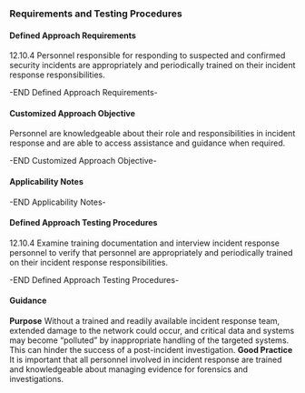 ### Requirements and Testing Procedures

#### Defined Approach Requirements
12.10.4 Personnel responsible for responding to suspected and confirmed security incidents are appropriately and periodically trained on their incident response responsibilities.

-END Defined Approach Requirements- 
#### Customized Approach Objective
Personnel are knowledgeable about their role and responsibilities in incident response and are able to access assistance and guidance when required.

-END Customized Approach Objective- 
#### Applicability Notes



-END Applicability Notes- 
#### Defined Approach Testing Procedures
12.10.4 Examine training documentation and interview incident response personnel to verify that personnel are appropriately and periodically trained on their incident response responsibilities.

-END Defined Approach Testing Procedures- 
#### Guidance
**Purpose**
Without a trained and readily available incident response team, extended damage to the network could occur, and critical data and systems may become “polluted” by inappropriate handling of the targeted systems. This can hinder the success of a post-incident investigation.
**Good Practice**
It is important that all personnel involved in incident response are trained and knowledgeable about managing evidence for forensics and investigations.